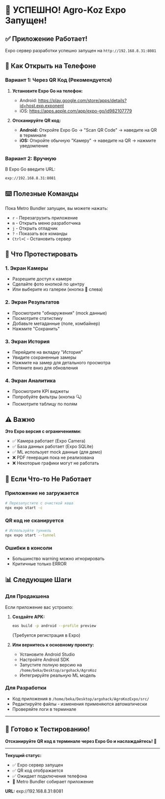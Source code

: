 # 🎉 УСПЕШНО! Agro-Koz Expo Запущен!

## ✅ Приложение Работает!

Expo сервер разработки успешно запущен на `http://192.168.8.31:8081`

## 📱 Как Открыть на Телефоне

### Вариант 1: Через QR Код (Рекомендуется)

1. **Установите Expo Go на телефон:**
   - Android: https://play.google.com/store/apps/details?id=host.exp.exponent
   - iOS: https://apps.apple.com/app/expo-go/id982107779

2. **Отсканируйте QR код:**
   - **Android:** Откройте Expo Go → "Scan QR Code" → наведите на QR в терминале
   - **iOS:** Откройте обычную "Камеру" → наведите на QR → нажмите уведомление

### Вариант 2: Вручную

В Expo Go введите URL:
```
exp://192.168.8.31:8081
```

## ⌨️ Полезные Команды

Пока Metro Bundler запущен, вы можете нажать:

- `r` - Перезагрузить приложение
- `m` - Открыть меню разработчика
- `j` - Открыть отладчик
- `?` - Показать все команды
- `Ctrl+C` - Остановить сервер

## 🧪 Что Протестировать

### 1. Экран Камеры
- Разрешите доступ к камере
- Сделайте фото кнопкой по центру
- Или выберите из галереи (кнопка 📁 слева)

### 2. Экран Результатов
- Просмотрите "обнаружения" (mock данные)
- Посмотрите статистику
- Добавьте метаданные (поле, комбайнер)
- Нажмите "Сохранить"

### 3. Экран История
- Перейдите на вкладку "История"
- Увидите сохраненные замеры
- Нажмите на замер для детального просмотра
- Потяните вниз для обновления

### 4. Экран Аналитика
- Просмотрите KPI виджеты
- Попробуйте фильтры (кнопка 🔍)
- Посмотрите таблицу по полям

## ⚠️ Важно

**Это Expo версия с ограничениями:**
- ✅ Камера работает (Expo Camera)
- ✅ База данных работает (Expo SQLite)
- ✅ ML использует mock данные (для демо)
- ❌ PDF генерация пока не реализована
- ❌ Некоторые графики могут не работать

## 🔧 Если Что-то Не Работает

### Приложение не загружается
```bash
# Перезапустите с очисткой кеша
npx expo start -c
```

### QR код не сканируется
```bash
# Используйте туннель
npx expo start --tunnel
```

### Ошибки в консоли
- Большинство warning можно игнорировать
- Критичные только ERROR

## 📊 Следующие Шаги

### Для Продакшена

Если приложение вас устроило:

1. **Создайте APK:**
   ```bash
   eas build -p android --profile preview
   ```
   (Требуется регистрация в Expo)

2. **Или вернитесь к основному проекту:**
   - Установите Android Studio
   - Настройте Android SDK
   - Запустите полную версию на `/home/beka/Desktop/argohack/AgroKoz`
   - Интегрируйте реальную ML модель

### Для Разработки

- Код приложения в `/home/beka/Desktop/argohack/AgroKozExpo/src/`
- Редактируйте файлы - изменения применяются автоматически
- Проверяйте логи в терминале

---

## 📱 Готово к Тестированию!

**Отсканируйте QR код в терминале через Expo Go и наслаждайтесь! 🌾**

---

**Текущий статус:**
- ✅ Expo сервер запущен
- ✅ QR код отображается
- ✅ Ожидает подключения телефона
- 🔄 Metro Bundler собирает приложение

**URL:** exp://192.168.8.31:8081
